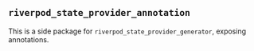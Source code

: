 ## `riverpod_state_provider_annotation`

This is a side package for `riverpod_state_provider_generator`, exposing annotations.
